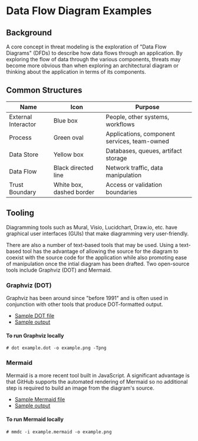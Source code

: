 # Data Flow Diagram Examples

## Background

A core concept in threat modeling is the exploration of "Data Flow
Diagrams" (DFDs) to describe how data flows through an application.
By exploring the flow of data through the various components,
threats may become more obvious than when exploring an architectural
diagram or thinking about the application in terms of its components.

## Common Structures

| Name    | Icon  | Purpose  |
| ------- | ----- | -------- |
| External Interactor | Blue box | People, other systems, workflows |
| Process | Green oval | Applications, component services, team-owned |
| Data Store | Yellow box | Databases, queues, artifact storage |
| Data Flow | Black directed line | Network traffic, data manipulation |
| Trust Boundary | White box, dashed border | Access or validation boundaries |

## Tooling

Diagramming tools such as Mural, Visio, Lucidchart, Draw.io, etc.
have graphical user interfaces (GUIs) that make diagramming very
user-friendly.

There are also a number of text-based tools that may be used.  Using
a text-based tool has the advantage of allowing the source for
the diagram to coexist with the source code for the application
while also promoting ease of manipulation once the intial diagram
has been drafted.  Two open-source tools include Graphviz (DOT)
and Mermaid.

### Graphviz (DOT)

Graphviz has been around since "before 1991" and is often used in
conjunction with other tools that produce DOT-formatted output.

* [Sample DOT file](graphviz_dot/example.dot)
* [Sample output](graphviz_dot/example.png)

#### To run Graphviz locally

```shell
# dot example.dot -o example.png -Tpng
```

### Mermaid

Mermaid is a more recent tool built in JavaScript.  A significant
advantage is that GitHub supports the automated rendering of
Mermaid so no additional step is required to build an image
from the diagram's source.

* [Sample Mermaid file](mermaid/example.mermaid)
* [Sample output](mermaid/example.png)

#### To run Mermaid locally

```shell
# mmdc -i example.mermaid -o example.png
```
